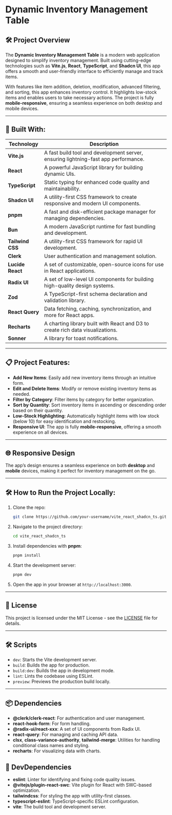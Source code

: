 # Dynamic Inventory Management Table

## 🛠️ **Project Overview**

The **Dynamic Inventory Management Table** is a modern web application designed to simplify inventory management. Built using cutting-edge technologies such as **Vite.js**, **React**, **TypeScript**, and **Shadcn UI**, this app offers a smooth and user-friendly interface to efficiently manage and track items.

With features like item addition, deletion, modification, advanced filtering, and sorting, this app enhances inventory control. It highlights low-stock items and enables users to take necessary actions. The project is fully **mobile-responsive**, ensuring a seamless experience on both desktop and mobile devices.

---

## 🚀 **Built With:**

| Technology        | Description                                                               |
|-------------------|---------------------------------------------------------------------------|
| **Vite.js**       | A fast build tool and development server, ensuring lightning-fast app performance.  |
| **React**         | A powerful JavaScript library for building dynamic UIs.                   |
| **TypeScript**    | Static typing for enhanced code quality and maintainability.              |
| **Shadcn UI**     | A utility-first CSS framework to create responsive and modern UI components. |
| **pnpm**          | A fast and disk-efficient package manager for managing dependencies.    |
| **Bun**           | A modern JavaScript runtime for fast bundling and development.           |
| **Tailwind CSS**  | A utility-first CSS framework for rapid UI development.                  |
| **Clerk**         | User authentication and management solution.                             |
| **Lucide React**  | A set of customizable, open-source icons for use in React applications.  |
| **Radix UI**      | A set of low-level UI components for building high-quality design systems. |
| **Zod**           | A TypeScript-first schema declaration and validation library.           |
| **React Query**   | Data fetching, caching, synchronization, and more for React apps.       |
| **Recharts**      | A charting library built with React and D3 to create rich data visualizations. |
| **Sonner**        | A library for toast notifications.                                        |

---

## 📋 **Project Features:**

- **Add New Items**: Easily add new inventory items through an intuitive form.
- **Edit and Delete Items**: Modify or remove existing inventory items as needed.
- **Filter by Category**: Filter items by category for better organization.
- **Sort by Quantity**: Sort inventory items in ascending or descending order based on their quantity.
- **Low-Stock Highlighting**: Automatically highlight items with low stock (below 10) for easy identification and restocking.
- **Responsive UI**: The app is fully **mobile-responsive**, offering a smooth experience on all devices.

---

## 🌐 **Responsive Design**

The app’s design ensures a seamless experience on both **desktop** and **mobile** devices, making it perfect for inventory management on the go.

---

## 🛠️ **How to Run the Project Locally:**

1. Clone the repo:
   ```bash
   git clone https://github.com/your-username/vite_react_shadcn_ts.git
   ```
2. Navigate to the project directory:
   ```bash
   cd vite_react_shadcn_ts
   ```
3. Install dependencies with **pnpm**:
   ```bash
   pnpm install
   ```
4. Start the development server:
   ```bash
   pnpm dev
   ```
5. Open the app in your browser at `http://localhost:3000`.

---

## 📝 **License**

This project is licensed under the MIT License - see the [LICENSE](LICENSE) file for details.

---

## 🛠️ **Scripts**

- `dev`: Starts the Vite development server.
- `build`: Builds the app for production.
- `build:dev`: Builds the app in development mode.
- `lint`: Lints the codebase using ESLint.
- `preview`: Previews the production build locally.

---

## 📦 **Dependencies**

- **@clerk/clerk-react**: For authentication and user management.
- **react-hook-form**: For form handling.
- **@radix-ui/react-xxx**: A set of UI components from Radix UI.
- **react-query**: For managing and caching API data.
- **clsx**, **class-variance-authority**, **tailwind-merge**: Utilities for handling conditional class names and styling.
- **recharts**: For visualizing data with charts.

## 🧪 **DevDependencies**

- **eslint**: Linter for identifying and fixing code quality issues.
- **@vitejs/plugin-react-swc**: Vite plugin for React with SWC-based optimization.
- **tailwindcss**: For styling the app with utility-first classes.
- **typescript-eslint**: TypeScript-specific ESLint configuration.
- **vite**: The build tool and development server.
